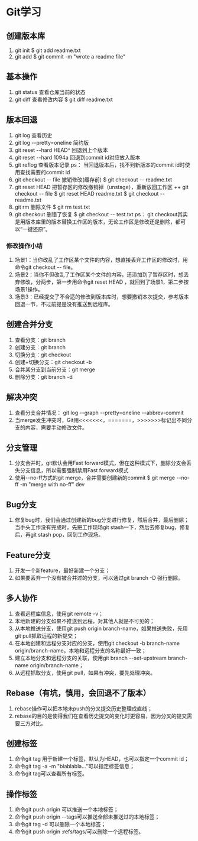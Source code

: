 # Git学习
## 创建版本库
1. git init
$ git add readme.txt
2. git add
$ git commit -m "wrote a readme file"
## 基本操作
1. git status 查看仓库当前的状态
2. git diff 查看修改内容
$ git diff readme.txt
## 版本回退
1. git log 查看历史
2. git log --pretty=oneline 简约版
3. git reset --hard HEAD^ 回退到上个版本
4. git reset --hard 1094a 回退到commit id对应放入版本
5. git reflog 查看版本记录
ps： 当回退版本后，找不到新版本的commit id时使用查找需要的commit id
6. git checkout -- file  撤销修改(缓存前)
$ git checkout -- readme.txt
7. git reset HEAD <file>  把暂存区的修改撤销掉（unstage），重新放回工作区
++ git checkout -- file
$ git reset HEAD readme.txt
$ git checkout -- readme.txt
8. git rm 删除文件
$ git rm test.txt
9. git checkout 删错了恢复
$ git checkout -- test.txt
ps： git checkout其实是用版本库里的版本替换工作区的版本，无论工作区是修改还是删除，都可以“一键还原”。
### 修改操作小结
1. 场景1：当你改乱了工作区某个文件的内容，想直接丢弃工作区的修改时，用命令git checkout -- file。
2. 场景2：当你不但改乱了工作区某个文件的内容，还添加到了暂存区时，想丢弃修改，分两步，第一步用命令git reset HEAD <file>，就回到了场景1，第二步按场景1操作。
3. 场景3：已经提交了不合适的修改到版本库时，想要撤销本次提交，参考版本回退一节，不过前提是没有推送到远程库。
## 创建合并分支
1. 查看分支：git branch
2. 创建分支：git branch <name>
3. 切换分支：git checkout <name>
4. 创建+切换分支：git checkout -b <name>
5. 合并某分支到当前分支：git merge <name>
6. 删除分支：git branch -d <name>
## 解决冲突
1. 查看分支合并情况： git log --graph --pretty=oneline --abbrev-commit
2. 当merge发生冲突时，Git用<<<<<<<，=======，>>>>>>>标记出不同分支的内容，需要手动修改文件。
## 分支管理
1. 分支合并时，git默认会用Fast forward模式，但在这种模式下，删除分支会丢失分支信息，所以需要强制禁用Fast forward模式
2. 使用--no-ff方式的git merge，合并需要创建新的commit
$ git merge --no-ff -m "merge with no-ff" dev
## Bug分支
1. 修复bug时，我们会通过创建新的bug分支进行修复，然后合并，最后删除；
当手头工作没有完成时，先把工作现场git stash一下，然后去修复bug，修复后，再git stash pop，回到工作现场。
##  Feature分支
1. 开发一个新feature，最好新建一个分支；
2. 如果要丢弃一个没有被合并过的分支，可以通过git branch -D <name>强行删除。
## 多人协作
1. 查看远程库信息，使用git remote -v；
2. 本地新建的分支如果不推送到远程，对其他人就是不可见的；
3. 从本地推送分支，使用git push origin branch-name，如果推送失败，先用git pull抓取远程的新提交；
4. 在本地创建和远程分支对应的分支，使用git checkout -b branch-name origin/branch-name，本地和远程分支的名称最好一致；
5. 建立本地分支和远程分支的关联，使用git branch --set-upstream branch-name origin/branch-name；
6. 从远程抓取分支，使用git pull，如果有冲突，要先处理冲突。
## Rebase（有坑，慎用，会回退不了版本）
1. rebase操作可以把本地未push的分叉提交历史整理成直线；
2. rebase的目的是使得我们在查看历史提交的变化时更容易，因为分叉的提交需要三方对比。
## 创建标签
1. 命令git tag <tagname>用于新建一个标签，默认为HEAD，也可以指定一个commit id；
2. 命令git tag -a <tagname> -m "blablabla..."可以指定标签信息；
3. 命令git tag可以查看所有标签。
## 操作标签
1. 命令git push origin <tagname>可以推送一个本地标签；
2. 命令git push origin --tags可以推送全部未推送过的本地标签；
3. 命令git tag -d <tagname>可以删除一个本地标签；
4. 命令git push origin :refs/tags/<tagname>可以删除一个远程标签。

